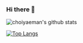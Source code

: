 ### Hi there 👋

![choiyaeman's github stats](https://github-readme-stats.vercel.app/api?username=choiyaeman&show_icons=true&theme=merko)  

[![Top Langs](https://github-readme-stats.vercel.app/api/top-langs/?username=choiyaeman&layout=compact&theme=radical)](https://github.com/choiyaeman)
